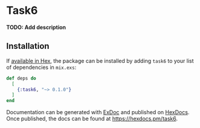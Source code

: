 # Task6

**TODO: Add description**

## Installation

If [available in Hex](https://hex.pm/docs/publish), the package can be installed
by adding `task6` to your list of dependencies in `mix.exs`:

```elixir
def deps do
  [
    {:task6, "~> 0.1.0"}
  ]
end
```

Documentation can be generated with [ExDoc](https://github.com/elixir-lang/ex_doc)
and published on [HexDocs](https://hexdocs.pm). Once published, the docs can
be found at <https://hexdocs.pm/task6>.

